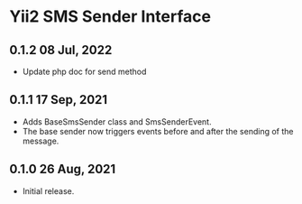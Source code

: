 Yii2 SMS Sender Interface
===========================

0.1.2 08 Jul, 2022
-------------------------
- Update php doc for send method

0.1.1 17 Sep, 2021
-------------------------

- Adds BaseSmsSender class and SmsSenderEvent.
- The base sender now triggers events before and after the sending of the message. 

0.1.0 26 Aug, 2021
-------------------------

- Initial release.
